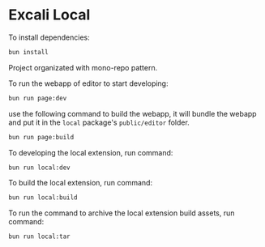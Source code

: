 # Excali Local 

To install dependencies:

```bash
bun install
```


Project organizated with mono-repo pattern.

To run the webapp of editor to start developing:

```bash
bun run page:dev
```

use the following command to build the webapp, it will bundle the webapp and put it in the `local` package's `public/editor` folder.

```bash
bun run page:build
```

To developing the local extension, run command:

```bash
bun run local:dev
```

To build the local extension, run command:

```bash
bun run local:build
```

To run the command to archive the local extension build assets, run command:

```bash
bun run local:tar
```

